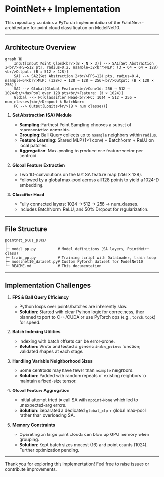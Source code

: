 # PointNet++ Implementation

This repository contains a PyTorch implementation of the PointNet++ architecture for point cloud classification on ModelNet10.

---

## Architecture Overview

```mermaid
graph TD
    Input[Input Point Cloud<br/>(B × N × 3)] --> SA1[Set Abstraction 1<br/>FPS→512 pts, radius=0.2, nsample=32<br/>MLP: (3 → 64 → 64 → 128)<br/>Output: (B × 512 × 128)]
    SA1 --> SA2[Set Abstraction 2<br/>FPS→128 pts, radius=0.4, nsample=64<br/>MLP: (128+3 → 128 → 128 → 256)<br/>Output: (B × 128 × 256)]
    SA2 --> Global[Global Feature<br/>Conv1d: 256 → 512 → 1024<br/>MaxPool over 128 pts<br/>Feature: (B × 1024)]
    Global --> FC[Classifier Head<br/>FC: 1024 → 512 → 256 → num_classes]<br/>Dropout & BatchNorm
    FC --> Output[Logits<br/>(B × num_classes)]
```

1. **Set Abstraction (SA) Module**

   * **Sampling**: Farthest Point Sampling chooses a subset of representative centroids.
   * **Grouping**: Ball Query collects up to `nsample` neighbors within `radius`.
   * **Feature Learning**: Shared MLP (1×1 conv) + BatchNorm + ReLU on local patches.
   * **Aggregation**: Max-pooling to produce one feature vector per centroid.

2. **Global Feature Extraction**

   * Two 1D-convolutions on the last SA feature map (256 × 128).
   * Followed by a global max-pool across all 128 points to yield a 1024-D embedding.

3. **Classifier Head**

   * Fully connected layers: 1024 → 512 → 256 → num\_classes.
   * Includes BatchNorm, ReLU, and 50% Dropout for regularization.

---

## File Structure

```
pointnet_plus_plus/
│
├─ model_pp.py          # Model definitions (SA layers, PointNet++ class)
├─ train_pp.py          # Training script with DataLoader, train loop
├─ modelnet10_dataset.py# Custom PyTorch dataset for ModelNet10
└─ README.md            # This documentation
```

---

## Implementation Challenges

1. **FPS & Ball Query Efficiency**

   * Python loops over points/batches are inherently slow.
   * **Solution**: Started with clear Python logic for correctness, then planned to port to C++/CUDA or use PyTorch ops (e.g., `torch.topk`) for speed.

2. **Batch Indexing Utilities**

   * Indexing with batch offsets can be error-prone.
   * **Solution**: Wrote and tested a generic `index_points` function; validated shapes at each stage.

3. **Handling Variable Neighborhood Sizes**

   * Some centroids may have fewer than `nsample` neighbors.
   * **Solution**: Padded with random repeats of existing neighbors to maintain a fixed-size tensor.

4. **Global Feature Aggregation**

   * Initial attempt tried to call SA with `npoint=None` which led to unexpected-arg errors.
   * **Solution**: Separated a dedicated `global_mlp` + global max-pool rather than overloading SA.

5. **Memory Constraints**

   * Operating on large point clouds can blow up GPU memory when grouping.
   * **Solution**: Kept batch sizes modest (16) and point counts (1024).  Further optimization pending.

---

Thank you for exploring this implementation! Feel free to raise issues or contribute improvements.
